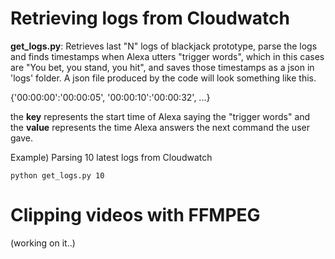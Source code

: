 # Retrieving logs from Cloudwatch

__get_logs.py__: Retrieves last "N" logs of blackjack prototype, parse the logs and finds timestamps when Alexa utters "trigger words", which in this cases are "You bet, you stand, you hit", and saves those timestamps as a json in 'logs' folder. A json file produced by the code will look something like this.

{'00:00:00':'00:00:05',
'00:00:10':'00:00:32',
...}

the __key__ represents the start time of Alexa saying the "trigger words" and the __value__ represents the time Alexa answers the next command the user gave.

Example) Parsing 10 latest logs from Cloudwatch
```
python get_logs.py 10 
```

# Clipping videos with FFMPEG

(working on it..)

